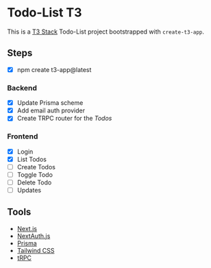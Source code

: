 # Todo-List T3

This is a [T3 Stack](https://create.t3.gg/) Todo-List project bootstrapped with `create-t3-app`.

## Steps

- [x] npm create t3-app@latest

### Backend

- [x] Update Prisma scheme
- [x] Add email auth provider
- [x] Create TRPC router for the *Todos*

### Frontend

- [x] Login
- [x] List Todos
- [ ] Create Todos
- [ ] Toggle Todo
- [ ] Delete Todo
- [ ] Updates

## Tools

- [Next.js](https://nextjs.org)
- [NextAuth.js](https://next-auth.js.org)
- [Prisma](https://prisma.io)
- [Tailwind CSS](https://tailwindcss.com)
- [tRPC](https://trpc.io)
